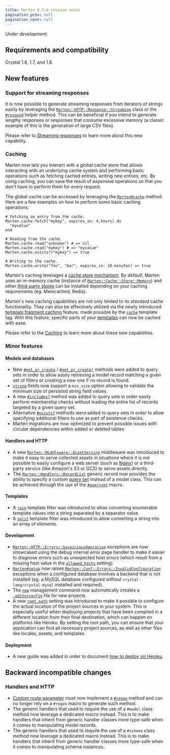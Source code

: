 ```yaml
---
title: Marten 0.3.0 release notes
pagination_prev: null
pagination_next: null
---
```


_Under development._

## Requirements and compatibility

Crystal 1.6, 1.7, and 1.8.

## New features

### Support for streaming responses

It is now possible to generate streaming responses from iterators of strings easily by leveraging the [`Marten::HTTP::Response::Streaming`](pathname:///api/dev/Marten/HTTP/Response/Streaming.html) class or the [`#respond`](pathname:///api/dev/Marten/Handlers/Base.html#respond(streamed_content%3AIterator(String)%2Ccontent_type%3DHTTP%3A%3AResponse%3A%3ADEFAULT_CONTENT_TYPE%2Cstatus%3D200)-instance-method) helper method. This can be beneficial if you intend to generate lengthy responses or responses that consume excessive memory (a classic example of this is the generation of large CSV files).

Please refer to [Streaming responses](../../handlers-and-http/introduction#streaming-responses) to learn more about this new capability.

### Caching

Marten now lets you interact with a global cache store that allows interacting with an underlying cache system and performing basic operations such as fetching cached entries, writing new entries, etc. By using caching, you can save the result of expensive operations so that you don't have to perform them for every request.

The global cache can be accessed by leveraging the [`Marten#cache`](pathname:///api/dev/Marten.html#cache%3ACache%3A%3AStore%3A%3ABase-class-method) method. Here are a few examples on how to perform some basic caching operations:

```crystal
# Fetching an entry from the cache.
Marten.cache.fetch("mykey", expires_in: 4.hours) do
  "myvalue"
end

# Reading from the cache.
Marten.cache.read("unknown") # => nil
Marten.cache.read("mykey") # => "myvalue"
Marten.cache.exists?("mykey") => true

# Writing to the cache.
Marten.cache.write("foo", "bar", expires_in: 10.minutes) => true
```

Marten's caching leverages a [cache store mechanism](../../caching/introduction#configuration-and-cache-stores). By default, Marten uses an in-memory cache (instance of [`Marten::Cache::Store::Memory`](pathname:///api/dev/Marten/Cache/Store/Memory.html)) and other [third-party stores](../../caching/reference/stores#other-stores) can be installed depending on your caching requirements (eg. Memcached, Redis).

Marten's new caching capabilities are not only limited to its standard cache functionality. They can also be effectively utilized via the newly introduced [template fragment caching](../../caching/introduction#template-fragment-caching) feature, made possible by the [`cache`](../../templates/reference/tags#cache) template tag. With this feature, specific parts of your [templates](../../templates) can now be cached with ease.

Please refer to the [Caching](../../caching) to learn more about these new capabilities.

### Minor features

#### Models and databases

* New [`#get_or_create`](../../models-and-databases/reference/query-set#get_or_create) / [`#get_or_create!`](../../models-and-databases/reference/query-set#get_or_create-1) methods were added to query sets in order to allow easily retrieving a model record matching a given set of filters or creating a new one if no record is found.
* [`string`](../../models-and-databases/reference/fields#string) fields now support a `min_size` option allowing to validate the minimum size of persisted string field values.
* A new [`#includes?`](../../models-and-databases/reference/query-set#includes) method was added to query sets in order easily perform membership checks without loading the entire list of records targeted by a given query set.
* Alternative [`#exists?`](../../models-and-databases/reference/query-set#exists) methods were added to query sets in order to allow specifying additional filters to use as part of existence checks.
* Marten migrations are now optimized to prevent possible issues with circular dependencies within added or deleted tables

#### Handlers and HTTP

* A new [`Marten::Middleware::AssetServing`](../../handlers-and-http/reference/middlewares#asset-serving-middleware) middleware was introduced to make it easy to serve collected assets in situations where it is not possible to easily configure a web server (such as [Nginx](https://nginx.org)) or a third-party service (like Amazon's S3 or GCS) to serve assets directly.
* The [`Marten::Handlers::RecordList`](../../handlers-and-http/reference/generic-handlers#listing-records) generic record now provides the ability to specify a custom [query set](../../models-and-databases/queries) instead of a model class. This can be achieved through the use of the [`#queryset`](pathname:///api/dev/Marten/Handlers/RecordListing.html#queryset(queryset)-macro) macro.

#### Templates

* A [`join`](../../templates/reference/filters#join) template filter was introduced to allow converting enumerable template values into a string separated by a separator value.
* A [`split`](../../templates/reference/filters#split) template filter was introduced to allow converting a string into an array of elements.

#### Development

* [`Marten::HTTP::Errors::SuspiciousOperation`](pathname:///api/dev/Marten/HTTP/Errors/SuspiciousOperation.html) exceptions are now showcased using the debug internal error page handler to make it easier to diagnose errors such as unexpected host errors (which result from a missing host value in the [`allowed_hosts`](../../development/reference/settings#allowedhosts) setting).
* [`Marten#setup`](pathname:///api/dev/Marten.html#setup-class-method) now raises.[`Marten::Conf::Errors::InvalidConfiguration`](pathname:///api/dev/Marten/Conf/Errors/InvalidConfiguration.html) exceptions when a configured database involves a backend that is not installed (eg. a MySQL database configured without `crystal-lang/crystal-mysql` installed and required).
* The [`new`](../../development/reference/management-commands#new) management command now automatically creates a [`.editorconfig`](https://editorconfig.org) file for new projects.
* A new [`root_path`](../../development/reference/settings#root_path) setting was introduced to make it possible to configure the actual location of the project sources in your system. This is especially useful when deploying projects that have been compiled in a different location from their final destination, which can happen on platforms like Heroku. By setting the root path, you can ensure that your application can find all necessary project sources, as well as other files like locales, assets, and templates.

#### Deployment

* A new guide was added in order to document [how to deploy on Heroku](../../deployment/how-to/deploy-to-heroku).

## Backward incompatible changes

### Handlers and HTTP

* [Custom route parameter](../../handlers-and-http/how-to/create-custom-route-parameters) must now implement a [`#regex`](pathname:///api/dev/Marten/Routing/Parameter/Base.html#regex%3ARegex-instance-method) method and can no longer rely on a `#regex` macro to generate such method.
* The generic handlers that used to require the use of a `#model` class method now leverage a dedicated macro instead. This is to make handlers that inherit from generic handler classes more type-safe when it comes to manipulating model records.
* The generic handlers that used to require the use of a `#schema` class method now leverage a dedicated macro instead. This is to make handlers that inherit from generic handler classes more type-safe when it comes to manipulating schema instances.
